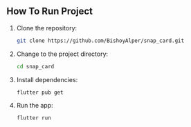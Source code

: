 ## How To Run Project

1. Clone the repository:

   ```bash
   git clone https://github.com/BishoyAlper/snap_card.git
   
2. Change to the project directory:

   ```bash
   cd snap_card

3. Install dependencies:

   ```bash
   flutter pub get
   
4. Run the app:
   ```bash
   flutter run

